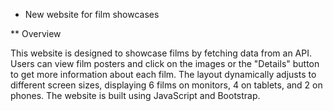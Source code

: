 * New website for film showcases

** Overview

This website is designed to showcase films by fetching data from an API. Users can view film posters and click on the images or the "Details" button to get more information about each film. The layout dynamically adjusts to different screen sizes, displaying 6 films on monitors, 4 on tablets, and 2 on phones. The website is built using JavaScript and Bootstrap.
